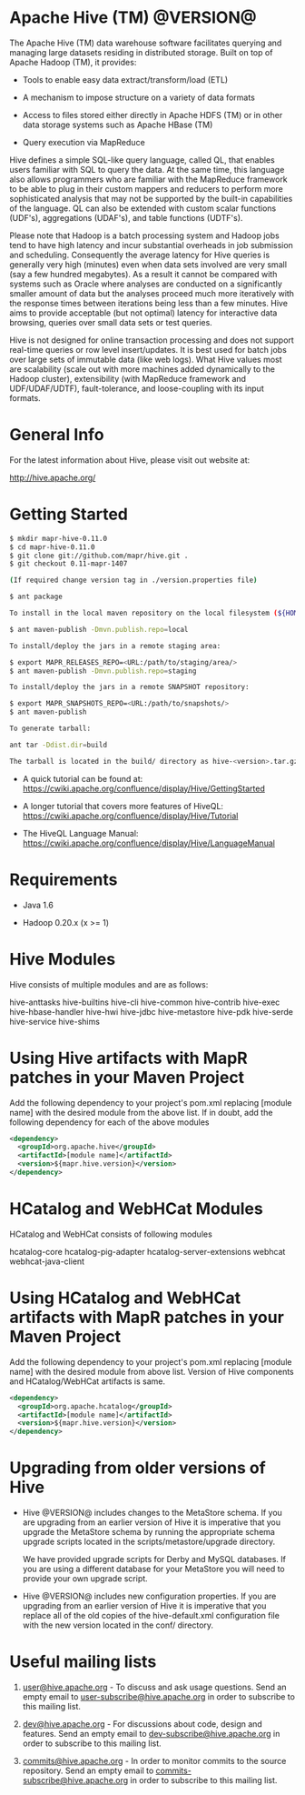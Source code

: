 Apache Hive (TM) @VERSION@
======================

The Apache Hive (TM) data warehouse software facilitates querying and
managing large datasets residing in distributed storage. Built on top
of Apache Hadoop (TM), it provides:

* Tools to enable easy data extract/transform/load (ETL)

* A mechanism to impose structure on a variety of data formats

* Access to files stored either directly in Apache HDFS (TM) or in other
  data storage systems such as Apache HBase (TM)

* Query execution via MapReduce

Hive defines a simple SQL-like query language, called QL, that enables
users familiar with SQL to query the data. At the same time, this
language also allows programmers who are familiar with the MapReduce
framework to be able to plug in their custom mappers and reducers to
perform more sophisticated analysis that may not be supported by the
built-in capabilities of the language. QL can also be extended with
custom scalar functions (UDF's), aggregations (UDAF's), and table
functions (UDTF's).

Please note that Hadoop is a batch processing system and Hadoop jobs
tend to have high latency and incur substantial overheads in job
submission and scheduling. Consequently the average latency for Hive
queries is generally very high (minutes) even when data sets involved
are very small (say a few hundred megabytes). As a result it cannot be
compared with systems such as Oracle where analyses are conducted on a
significantly smaller amount of data but the analyses proceed much
more iteratively with the response times between iterations being less
than a few minutes. Hive aims to provide acceptable (but not optimal)
latency for interactive data browsing, queries over small data sets or
test queries.

Hive is not designed for online transaction processing and does not
support real-time queries or row level insert/updates. It is best used
for batch jobs over large sets of immutable data (like web logs). What
Hive values most are scalability (scale out with more machines added
dynamically to the Hadoop cluster), extensibility (with MapReduce
framework and UDF/UDAF/UDTF), fault-tolerance, and loose-coupling with
its input formats.


General Info
============

For the latest information about Hive, please visit out website at:

  http://hive.apache.org/


Getting Started
===============

```bash
$ mkdir mapr-hive-0.11.0
$ cd mapr-hive-0.11.0
$ git clone git://github.com/mapr/hive.git .
$ git checkout 0.11-mapr-1407

(If required change version tag in ./version.properties file)

$ ant package

To install in the local maven repository on the local filesystem (${HOME}/.m2):

$ ant maven-publish -Dmvn.publish.repo=local

To install/deploy the jars in a remote staging area:

$ export MAPR_RELEASES_REPO=<URL:/path/to/staging/area/>
$ ant maven-publish -Dmvn.publish.repo=staging

To install/deploy the jars in a remote SNAPSHOT repository:

$ export MAPR_SNAPSHOTS_REPO=<URL:/path/to/snapshots/>
$ ant maven-publish

To generate tarball:

ant tar -Ddist.dir=build

The tarball is located in the build/ directory as hive-<version>.tar.gz

```

- A quick tutorial can be found at:
  https://cwiki.apache.org/confluence/display/Hive/GettingStarted

- A longer tutorial that covers more features of HiveQL:
  https://cwiki.apache.org/confluence/display/Hive/Tutorial

- The HiveQL Language Manual:
  https://cwiki.apache.org/confluence/display/Hive/LanguageManual


Requirements
============

- Java 1.6

- Hadoop 0.20.x (x >= 1)

Hive Modules
============

Hive consists of multiple modules and are as follows:

hive-anttasks
hive-builtins
hive-cli
hive-common
hive-contrib
hive-exec
hive-hbase-handler
hive-hwi
hive-jdbc
hive-metastore
hive-pdk
hive-serde
hive-service
hive-shims

Using Hive artifacts with MapR patches in your Maven Project
============================================================

Add the following dependency to your project's pom.xml replacing
[module name] with the desired module from the above list. If in
doubt, add the following dependency for each of the above modules

```xml
<dependency>
  <groupId>org.apache.hive</groupId>
  <artifactId>[module name]</artifactId>
  <version>${mapr.hive.version}</version>
</dependency>
```

HCatalog and WebHCat Modules
============================

HCatalog and WebHCat consists of following modules

hcatalog-core
hcatalog-pig-adapter
hcatalog-server-extensions
webhcat
webhcat-java-client

Using HCatalog and WebHCat artifacts with MapR patches in your Maven Project
============================================================================
Add the following dependency to your project's pom.xml replacing
[module name] with the desired module from above list. Version of
Hive components and HCatalog/WebHCat artifacts is same.

```xml
<dependency>
  <groupId>org.apache.hcatalog</groupId>
  <artifactId>[module name]</artifactId>
  <version>${mapr.hive.version}</version>
</dependency>
```

Upgrading from older versions of Hive
=====================================

- Hive @VERSION@ includes changes to the MetaStore schema. If
  you are upgrading from an earlier version of Hive it is imperative
  that you upgrade the MetaStore schema by running the appropriate
  schema upgrade scripts located in the scripts/metastore/upgrade
  directory.

  We have provided upgrade scripts for Derby and MySQL databases. If
  you are using a different database for your MetaStore you will need
  to provide your own upgrade script.

- Hive @VERSION@ includes new configuration properties. If you
  are upgrading from an earlier version of Hive it is imperative
  that you replace all of the old copies of the hive-default.xml
  configuration file with the new version located in the conf/
  directory.


Useful mailing lists
====================

1. user@hive.apache.org - To discuss and ask usage questions. Send an
   empty email to user-subscribe@hive.apache.org in order to subscribe
   to this mailing list.

2. dev@hive.apache.org - For discussions about code, design and features.
   Send an empty email to dev-subscribe@hive.apache.org in order to
   subscribe to this mailing list.

3. commits@hive.apache.org - In order to monitor commits to the source
   repository. Send an empty email to commits-subscribe@hive.apache.org
   in order to subscribe to this mailing list.
